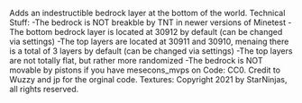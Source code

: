 Adds an indestructible bedrock layer at the bottom of the world.
Technical Stuff:
 -The bedrock is NOT breakble by TNT in newer versions of Minetest
 -The bottom bedrock layer is located at 30912 by default (can be changed via settings)
 -The top layers are located at 30911 and 30910, menaing there is a total of 3 layers by default (can be changed via settings)
 -The top layers are not totally flat, but rather more randomized
 -The bedrock is NOT movable by pistons if you have mesecons_mvps on
Code: CC0. Credit to Wuzzy and jp for the orginal code.
Textures: Copyright 2021 by StarNinjas, all rights reserved.